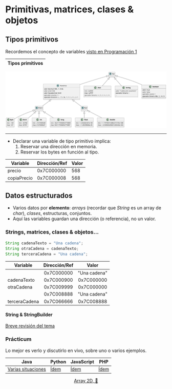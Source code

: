 # Primitivas, matrices, clases & objetos

## Tipos primitivos

Recordemos el concepto de variables [visto en Programación 1](https://github.com/mmasias/PRG1/blob/main/temario/00500-variables.md)

|Tipos primitivos|
|-|
<img src="https://raw.githubusercontent.com/mmasias/PRG1/main/images/modelosUML/tiposPrimitivos.svg" />

---

- Declarar una variable de tipo primitivo implica:
  1. Reservar una dirección en memoria.
  1. Reservar los bytes en función al tipo.

<div align=center>

|Variable|Dirección/Ref|Valor|
|-|-|-|
precio|0x7C000000|568
copiaPrecio|0x7C000008|568

</div>

## Datos estructurados


- Varios datos por **elemento**: *arrays* (recordar que *String* es un array de *char*), *clases*, estructuras, conjuntos.
- Aquí las variables guardan una dirección (o referencia), no un valor.

### Strings, matrices, clases & objetos...

```java
String cadenaTexto = "Una cadena";
String otraCadena = cadenaTexto;
String terceraCadena = "Una cadena";
```

<div align=center>

|Variable|Dirección/Ref|Valor|
|-|:-:|:-:|
||0x7C000000|"Una cadena"|
cadenaTexto|0x7C000900|0x7C000000
otraCadena|0x7C009999|0x7C000000
||0x7C008888|"Una cadena"|
terceraCadena|0x7C066666|0x7C008888

</div>

#### String & StringBuilder

[Breve revisión del tema](stringStringBuilder.md)

### Prácticum

Lo mejor es verlo y discutirlo en vivo, sobre uno o varios ejemplos.

<div align=center>

|Java|Python|JavaScript|PHP
|-|-|-|-|
|[Varias situaciones](/src/Tema001/Tema001.java)|[Ídem](/src/Tema001/Tema001.py)|[Ídem](/src/Tema001/Tema001.js)|[Ídem](/src/Tema001/Tema001.php)
[Array 2D, 🤔](/src/Tema001/Tema001Arrays2D.java)

</div>

